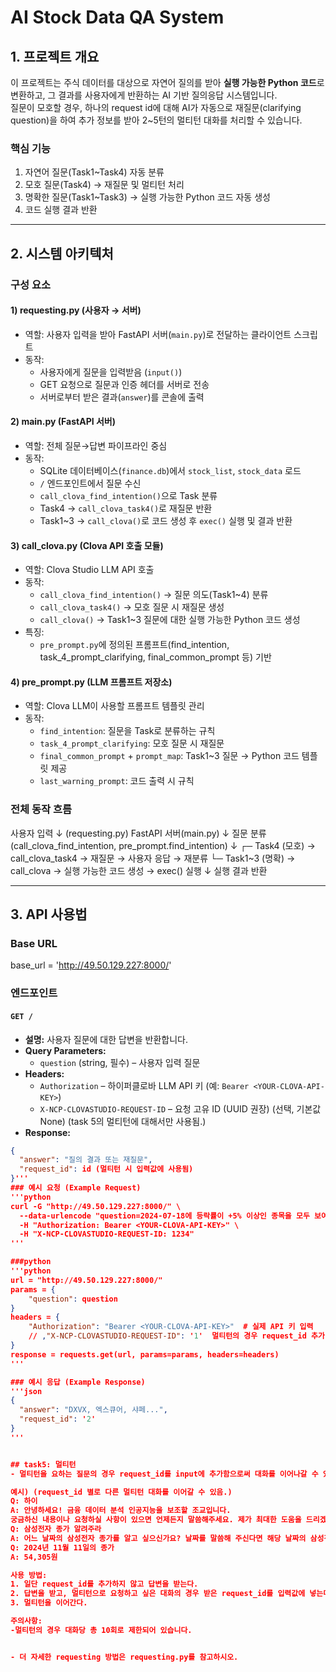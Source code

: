 # AI Stock Data QA System

## 1. 프로젝트 개요
이 프로젝트는 주식 데이터를 대상으로 자연어 질의를 받아 **실행 가능한 Python 코드**로 변환하고, 그 결과를 사용자에게 반환하는 AI 기반 질의응답 시스템입니다.  
질문이 모호할 경우, 하나의 request id에 대해 AI가 자동으로 재질문(clarifying question)을 하여 추가 정보를 받아 2~5턴의 멀티턴 대화를 처리할 수 있습니다.

### 핵심 기능
1. 자연어 질문(Task1~Task4) 자동 분류
2. 모호 질문(Task4) → 재질문 및 멀티턴 처리
3. 명확한 질문(Task1~Task3) → 실행 가능한 Python 코드 자동 생성
4. 코드 실행 결과 반환

---

## 2. 시스템 아키텍처

### 구성 요소
#### 1) requesting.py (사용자 → 서버)
- 역할: 사용자 입력을 받아 FastAPI 서버(`main.py`)로 전달하는 클라이언트 스크립트
- 동작:
  - 사용자에게 질문을 입력받음 (`input()`)
  - GET 요청으로 질문과 인증 헤더를 서버로 전송
  - 서버로부터 받은 결과(`answer`)를 콘솔에 출력

#### 2) main.py (FastAPI 서버)
- 역할: 전체 질문→답변 파이프라인 중심
- 동작:
  - SQLite 데이터베이스(`finance.db`)에서 `stock_list`, `stock_data` 로드
  - `/` 엔드포인트에서 질문 수신
  - `call_clova_find_intention()`으로 Task 분류
  - Task4 → `call_clova_task4()`로 재질문 반환
  - Task1~3 → `call_clova()`로 코드 생성 후 `exec()` 실행 및 결과 반환

#### 3) call_clova.py (Clova API 호출 모듈)
- 역할: Clova Studio LLM API 호출
- 동작:
  - `call_clova_find_intention()` → 질문 의도(Task1~4) 분류
  - `call_clova_task4()` → 모호 질문 시 재질문 생성
  - `call_clova()` → Task1~3 질문에 대한 실행 가능한 Python 코드 생성
- 특징:
  - `pre_prompt.py`에 정의된 프롬프트(find_intention, task_4_prompt_clarifying, final_common_prompt 등) 기반

#### 4) pre_prompt.py (LLM 프롬프트 저장소)
- 역할: Clova LLM이 사용할 프롬프트 템플릿 관리
- 동작:
  - `find_intention`: 질문을 Task로 분류하는 규칙
  - `task_4_prompt_clarifying`: 모호 질문 시 재질문
  - `final_common_prompt` + `prompt_map`: Task1~3 질문 → Python 코드 템플릿 제공
  - `last_warning_prompt`: 코드 출력 시 규칙

### 전체 동작 흐름
사용자 입력
↓ (requesting.py)
FastAPI 서버(main.py)
↓
질문 분류 (call_clova_find_intention, pre_prompt.find_intention)
↓
┌─ Task4 (모호) → call_clova_task4 → 재질문 → 사용자 응답 → 재분류
└─ Task1~3 (명확) → call_clova → 실행 가능한 코드 생성 → exec() 실행
↓
실행 결과 반환

---

## 3. API 사용법

### Base URL
base_url = 'http://49.50.129.227:8000/'  

### 엔드포인트
#### `GET /`
- **설명:** 사용자 질문에 대한 답변을 반환합니다.
- **Query Parameters:**
  - `question` (string, 필수) – 사용자 입력 질문
- **Headers:**
  - `Authorization` – 하이퍼클로바 LLM API 키 (예: `Bearer <YOUR-CLOVA-API-KEY>`)
  - `X-NCP-CLOVASTUDIO-REQUEST-ID` – 요청 고유 ID (UUID 권장) (선택, 기본값 None) (task 5의 멀티턴에 대해서만 사용됨.)
- **Response:**
```json
{
  "answer": "질의 결과 또는 재질문",
  "request_id": id (멀티턴 시 입력값에 사용됨)
}'''
### 예시 요청 (Example Request)
'''python
curl -G "http://49.50.129.227:8000/" \
  --data-urlencode "question=2024-07-18에 등락률이 +5% 이상인 종목을 모두 보여줘" \
  -H "Authorization: Bearer <YOUR-CLOVA-API-KEY>" \
  -H "X-NCP-CLOVASTUDIO-REQUEST-ID: 1234"
'''

###python
'''python
url = "http://49.50.129.227:8000/"
params = {
    "question": question
}
headers = {
    "Authorization": "Bearer <YOUR-CLOVA-API-KEY>"  # 실제 API 키 입력
    // ,"X-NCP-CLOVASTUDIO-REQUEST-ID": '1'  멀티턴의 경우 request_id 추가
}
response = requests.get(url, params=params, headers=headers)
'''

### 예시 응답 (Example Response)
'''json
{
  "answer": "DXVX, 엑스큐어, 샤페...",
  "request_id": '2'
}
'''


## task5: 멀티턴
- 멀티턴을 요하는 질문의 경우 request_id를 input에 추가함으로써 대화를 이어나갈 수 있음.

예시) (request_id 별로 다른 멀티턴 대화를 이어갈 수 있음.)
Q: 하이
A: 안녕하세요! 금융 데이터 분석 인공지능을 보조할 조교입니다. 
궁금하신 내용이나 요청하실 사항이 있으면 언제든지 말씀해주세요. 제가 최대한 도움을 드리겠습니다.
Q: 삼성전자 종가 알려주라
A: 어느 날짜의 삼성전자 종가를 알고 싶으신가요? 날짜를 말씀해 주신다면 해당 날짜의 삼성전자 종가를 알려드리겠습니다.
Q: 2024년 11월 11일의 종가
A: 54,305원

사용 방법:
1. 일단 request_id를 추가하지 않고 답변을 받는다.
2. 답변을 받고, 멀티턴으로 요청하고 싶은 대화의 경우 받은 request_id를 입력값에 넣는다.
3. 멀티턴을 이어간다.

주의사항:
-멀티턴의 경우 대화당 총 10회로 제한되어 있습니다.


- 더 자세한 requesting 방법은 requesting.py를 참고하시오.